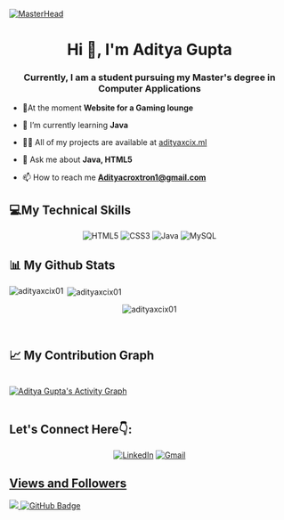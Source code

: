 [![MasterHead](https://holopin.me/adityaxcix)](https://holopin.io/@adityaxcix)
<h1 align="center">Hi 👋, I'm Aditya Gupta</h1>
<h3 align="center">Currently, I am a student pursuing my Master's degree in Computer Applications</h3>

- 🔭At the moment **Website for a Gaming lounge**

- 🌱 I’m currently learning **Java**

- 👨‍💻 All of my projects are available at [adityaxcix.ml](adityaxcix.ml)

- 💬 Ask me about **Java, HTML5**

- 📫 How to reach me **Adityacroxtron1@gmail.com**

## 💻My Technical Skills

<p align="center">
    
 <img alt="HTML5" src="https://img.shields.io/badge/html5-%23E34F26.svg?&style=for-the-badge&logo=html5&logoColor=white" />
 <img alt="CSS3" src="https://img.shields.io/badge/css3-%231572B6.svg?&style=for-the-badge&logo=css3&logoColor=white" />
 <img alt="Java" src="https://img.shields.io/badge/java-%23ED8B00.svg?&style=for-the-badge&logo=java&logoColor=white" />
 <img alt="MySQL" src="https://img.shields.io/badge/MySQL-00000F?style=for-the-badge&logo=mysql&logoColor=white" />
<!--  <img alt="VS Code" src="https://img.shields.io/badge/Visual_Studio_Code-0078D4?style=for-the-badge&logo=visual%20studio%20code&logoColor=white" /> -->
 
 </p>
 
 ## 📊 My Github Stats


<p><img align="left" src="https://github-readme-stats.vercel.app/api/top-langs?username=adityaxcix01&show_icons=true&locale=en&layout=compact&theme=react" alt="adityaxcix01" /></p>

<p>&nbsp;<img align="center" src="https://github-readme-stats.vercel.app/api?username=adityaxcix01&show_icons=true&locale=en&theme=react" alt="adityaxcix01" /></p>

<div align="center">
<p><img align="center" src="https://github-readme-streak-stats.herokuapp.com/?user=adityaxcix01&theme=react" alt="adityaxcix01"</p>
  </div>
<br/>


## 📈 My Contribution Graph

<br/>
<a href="https://github.com/adityaxcix01/github-readme-activity-graph"><img alt="Aditya Gupta's Activity Graph" src="https://activity-graph.herokuapp.com/graph?username=adityaxcix01&bg_color=0D1117&color=5BCDEC&line=5BCDEC&point=FFFFFF&hide_border=true" /></a>



<br/>
<br/>



## Let's Connect Here👇:

<div align="center">

<!-- <a  href="https://adityaxcix.github.io/"><img alt="My Portfolio" src="https://raw.githubusercontent.com/adityaxcix01/adityaxcix01.github.io/master/images/m_icon.ico" height=20px width=20px>My Portfolio</a> -->
<a  href="https://www.linkedin.com/in/iamAditya01/" target="_blank"><img alt="LinkedIn" src="https://img.shields.io/badge/linkedin%20-%230077B5.svg?&style=for-the-badge&logo=linkedin&logoColor=white" /></a>
<a href="mailto:adityacroxtron1@gmail.com"><img  alt="Gmail" src="https://img.shields.io/badge/Gmail-D14836?style=for-the-badge&logo=gmail&logoColor=white" />


</div>

## Views and Followers
<a href="https://github.com/adityaxcix01/github-profile-views-counter">
    <img src="https://komarev.com/ghpvc/?username=adityaxcix01">
</a>
<a href="https://github.com/adityaxcix01?tab=followers"><img src="https://img.shields.io/github/followers/adityaxcix01?label=Followers&style=social" alt="GitHub Badge"></a>
